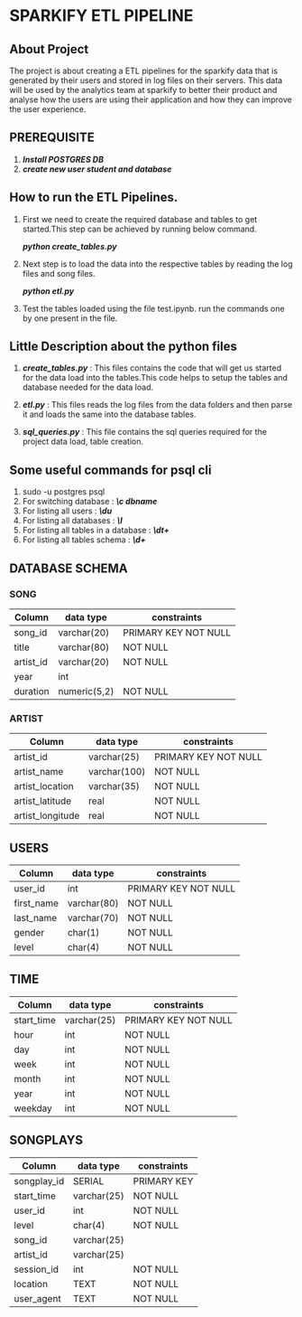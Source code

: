 # SPARKIFY ETL PIPELINE

## About Project

The project is about creating a ETL pipelines for the sparkify data that is generated by their users and stored in log files on their servers. This data will be used by the analytics team at sparkify to better their product and analyse how the users are using their application and how they can improve the user experience.

## PREREQUISITE
1. ***Install POSTGRES DB***
2. ***create new user student and database***

## How to run the ETL Pipelines.

1. First we need to create the required database and tables to get started.This step can be achieved by running below command.
   
   ***python create_tables.py***
2. Next step is to load the data into the respective tables by reading the log files and song files. 
   
   ***python etl.py***
3. Test the tables loaded using the file test.ipynb. run the commands one by one present in the file.


## Little Description about the python files

1. ***create_tables.py*** : This files contains the code that will get us started for the data load into the tables.This code helps to setup the tables and database needed for the data load.

2. ***etl.py*** : This files reads the log files from the data folders and then parse it and loads the same into the database tables.

3. ***sql_queries.py*** : This file contains the sql queries required for the project data load, table creation.

## Some useful commands for psql cli
1. sudo -u postgres psql
2. For switching database : ***\c dbname***
3. For listing all users : ***\du***
4. For listing all databases : ***\l***
5. For listing all tables in a database : ***\dt+***
6. For listing all tables schema : ***\d+***

## DATABASE SCHEMA

### SONG

Column|data type|constraints 
---| ---|---
song_id| varchar(20) |PRIMARY KEY NOT NULL
title|varchar(80)|NOT NULL
artist_id|varchar(20)|NOT NULL
year|int|
duration|numeric(5,2)|NOT NULL

### ARTIST

Column|data type|constraints 
---| ---|---
artist_id|varchar(25)|PRIMARY KEY NOT NULL
artist_name|varchar(100)|NOT NULL
artist_location|varchar(35)|NOT NULL
artist_latitude|real|NOT NULL
artist_longitude|real|NOT NULL


## USERS
Column|data type|constraints
---|---|---
user_id|int|PRIMARY KEY NOT NULL
first_name|varchar(80)|NOT NULL
last_name|varchar(70)|NOT NULL
gender|char(1)| NOT NULL
level|char(4)|NOT NULL


## TIME
Column|data type|constraints
---|---|---
start_time|varchar(25)|PRIMARY KEY NOT NULL
hour|int|NOT NULL
day|int|NOT NULL
week|int|NOT NULL
month|int|NOT NULL
year|int|NOT NULL
weekday|int|NOT NULL

## SONGPLAYS

Column|data type|constraints
---|---|---
songplay_id|SERIAL|PRIMARY KEY
start_time|varchar(25)|NOT NULL
user_id|int|NOT NULL
level|char(4)|NOT NULL
song_id|varchar(25)|
artist_id|varchar(25)|
session_id|int|NOT NULL
location|TEXT|NOT NULL
user_agent|TEXT|NOT NULL
